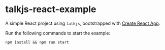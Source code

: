 # talkjs-react-example

A simple React project using `talkjs`, bootstrapped with [Create React App](https://github.com/facebookincubator/create-react-app).

Run the following commands to start the example:
```
npm install && npm run start

```
